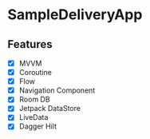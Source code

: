# SampleDeliveryApp


## Features

- [x] MVVM
- [x] Coroutine
- [x] Flow
- [x] Navigation Component
- [x] Room DB
- [x] Jetpack DataStore
- [x] LiveData
- [x] Dagger Hilt

